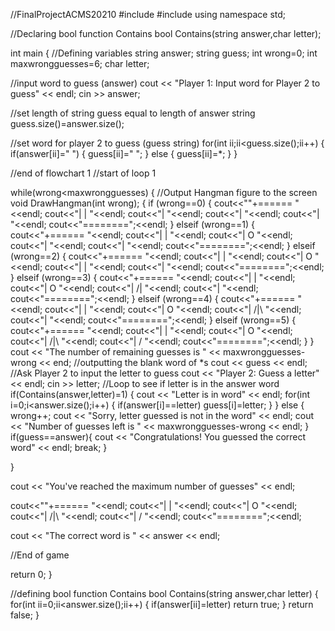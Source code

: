 //FinalProjectACMS20210
#include <iostream>
#include <string>
using namespace std;

//Declaring bool function Contains
bool Contains(string answer,char letter);

int main
{
//Defining variables
string answer;
string guess;
int wrong=0;
int maxwrongguesses=6;
char letter;

//input word to guess (answer)
cout << "Player 1: Input word for Player 2 to guess" << endl;
cin >> answer;

//set length of string guess equal to length of answer string
guess.size()=answer.size();

//set word for player 2 to guess (guess string)
for(int ii;ii<guess.size();ii++)
{
if(answer[ii]=" ")
  {
  guess[ii]=" ";
  } 
  else
  {
  guess[ii]=*;
  }
}

//end of flowchart 1
//start of loop 1

while(wrong<maxwrongguesses)
{
//Output Hangman figure to the screen
void DrawHangman(int wrong);
 {
 if (wrong==0)
  {
  cout<<""+====== "<<endl;
 	cout<<"|   |   "<<endl;
 	cout<<"|       "<<endl;
 	cout<<"|       "<<endl;
 	cout<<"|       "<<endl;
 	cout<<"========";<<endl;
  }
 elseif (wrong==1)
  {
  cout<<"+====== "<<endl;
 	cout<<"|   |   "<<endl;
 	cout<<"|   O   "<<endl;
 	cout<<"|       "<<endl;
 	cout<<"|       "<<endl;
 	cout<<"========";<<endl;
  	}
 elseif (wrong==2)
  {
  cout<<"+====== "<<endl;
 	cout<<"|   |   "<<endl;
 	cout<<"|   O   "<<endl;
 	cout<<"|   |   "<<endl;
 	cout<<"|       "<<endl;
 	cout<<"========";<<endl;
 	}
 elseif (wrong==3)
  {
  cout<<"+====== "<<endl;
 	cout<<"|   |   "<<endl;
 	cout<<"|   O   "<<endl;
 	cout<<"|  /|   "<<endl;
 	cout<<"|       "<<endl;
 	cout<<"========";<<endl;
 	}
 elseif (wrong==4)
 {
 cout<<"+====== "<<endl;
 	cout<<"|   |   "<<endl;
 	cout<<"|   O   "<<endl;
 	cout<<"|  /|\    "<<endl;
 	cout<<"|       "<<endl;
 	cout<<"========";<<endl;
 	}
 elseif (wrong==5)
 {
  cout<<"+====== "<<endl;
 	cout<<"|   |   "<<endl;
 	cout<<"|   O   "<<endl;
 	cout<<"|  /|\    "<<endl;
 	cout<<"|  /    "<<endl;
 	cout<<"========";<<endl;
 	}
 }
cout << "The number of remaining guesses is " << maxwrongguesses-wrong << end;
//outputting the blank word of *s
cout << guess << endl;
//Ask Player 2 to input the letter to guess
cout << "Player 2: Guess a letter" << endl;
cin >> letter;
//Loop to see if letter is in the answer word
if(Contains(answer,letter)=1)
  {
  cout << "Letter is in word" << endl;
  for(int i=0;i<answer.size();i++)
  {
    if(answer[i]==letter)
      guess[i]=letter;
    }
  } 
  else 
  {
    wrong++;
    cout << "Sorry, letter guessed is not in the word" << endl;
    cout << "Number of guesses left is " << maxwrongguesses-wrong << endl;
  }
if(guess==answer){
  cout << "Congratulations!  You guessed the correct word" << endl;
  break;
  }

}

cout << "You've reached the maximum number of guesses" << endl;

cout<<""+====== "<<endl;
cout<<"|   |   "<<endl;
cout<<"|   O   "<<endl;
cout<<"|  /|\    "<<endl;
cout<<"|  /    "<<endl;
cout<<"========";<<endl;

cout << "The correct word is " << answer << endl;

//End of game
  

return 0;
}

//defining bool function Contains
bool Contains(string answer,char letter)
{
for(int ii=0;ii<answer.size();ii++)
  {
  if(answer[ii]=letter)
    return true;
  }
  return false;
}


